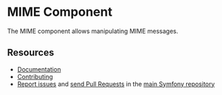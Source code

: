 MIME Component
==============

The MIME component allows manipulating MIME messages.

Resources
---------

 * [Documentation](https://symfony.com/doc/current/components/mime.html)
 * [Contributing](https://symfony.com/doc/current/contributing/dashboard)
 * [Report issues](https://github.com/symfony/symfony/issues) and
   [send Pull Requests](https://github.com/symfony/symfony/pulls)
   in the [main Symfony repository](https://github.com/symfony/symfony)

